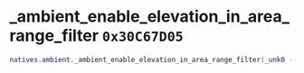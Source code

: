 # _ambient_enable_elevation_in_area_range_filter `0x30C67D05`

```lua
natives.ambient._ambient_enable_elevation_in_area_range_filter(_unk0 --[[ number ]])
```